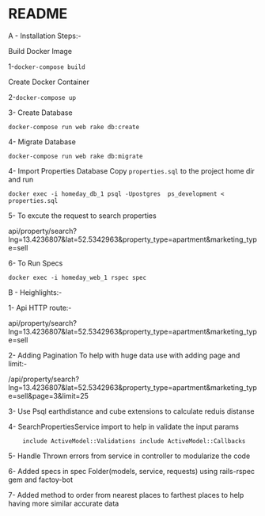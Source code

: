 # README
A - Installation Steps:-

Build Docker Image

1-`docker-compose build`

Create Docker Container

2-`docker-compose up`

3- Create Database

`docker-compose run web rake db:create`

4- Migrate Database

`docker-compose run web rake db:migrate`

4- Import Properties Database Copy `properties.sql` to the project home dir and run

`docker exec -i homeday_db_1 psql -Upostgres  ps_development < properties.sql`

5- To excute the request to search properties

api/property/search?lng=13.4236807&lat=52.5342963&property_type=apartment&marketing_type=sell


6- To Run Specs

`docker exec -i homeday_web_1 rspec spec`


B - Heighlights:-

1- Api HTTP route:-

api/property/search?lng=13.4236807&lat=52.5342963&property_type=apartment&marketing_type=sell

2- Adding Pagination To help with huge data use with adding page and limit:-

/api/property/search?lng=13.4236807&lat=52.5342963&property_type=apartment&marketing_type=sell&page=3&limit=25

3- Use Psql earthdistance and cube extensions to calculate reduis distanse

4- SearchPropertiesService import to help in validate the input params

`    include ActiveModel::Validations
    include ActiveModel::Callbacks`

5- Handle Thrown errors from service in controller to modularize the code

6- Added specs in spec Folder(models, service, requests) using rails-rspec gem and factoy-bot

7- Added method to order from nearest places to farthest places to help having more similar accurate data
